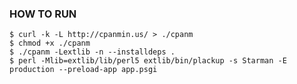 ### HOW TO RUN ###

    $ curl -k -L http://cpanmin.us/ > ./cpanm
    $ chmod +x ./cpanm
    $ ./cpanm -Lextlib -n --installdeps .
    $ perl -Mlib=extlib/lib/perl5 extlib/bin/plackup -s Starman -E production --preload-app app.psgi
